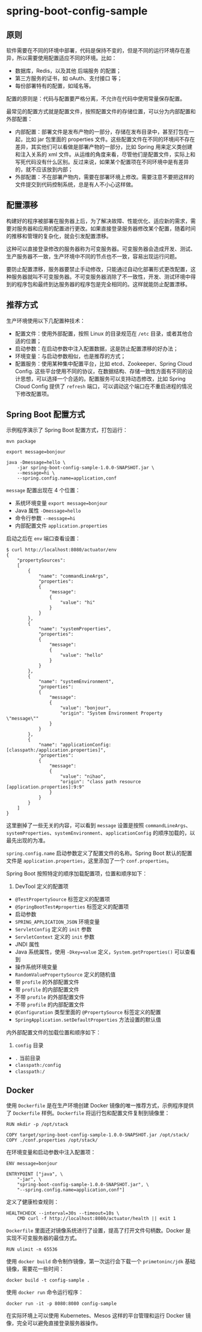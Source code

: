 # spring-boot-config-sample

## 原则

软件需要在不同的环境中部署，代码是保持不变的，但是不同的运行环境存在差异，所以需要使用配置适应不同的环境。比如：

- 数据库，Redis，以及其他 后端服务 的配置；
- 第三方服务的证书，如 oAuth、支付接口 等；
- 每份部署特有的配置，如域名等。

配置的原则是：代码与配置要严格分离，不允许在代码中使用常量保存配置。

最常见的配置方式就是配置文件，按照配置文件的存储位置，可以分为内部配置和外部配置：

- 内部配置：部署文件是发布产物的一部分，存储在发布目录中，甚至打包在一起，比如 jar 包里面的 properties 文件。这些配置文件在不同的环境间不存在差异，其实他们可以看做是部署产物的一部分，比如 Spring 用来定义类创建和注入关系的 xml 文件。从运维的角度来看，尽管他们是配置文件，实际上和写死代码没有什么区别。反过来说，如果某个配置项在不同环境中是有差异的，就不应该放到内部；
- 外部配置：不在部署产物内，需要在部署环境上修改。需要注意不要把这样的文件提交到代码控制系统，总是有人不小心这样做。

## 配置漂移

构建好的程序被部署在服务器上后，为了解决故障、性能优化、适应新的需求，需要对服务器和应用的配置进行更改。如果直接登录服务器修改某个配置，随着时间的推移和管理的复杂化，就会引发配置漂移。

这种可以直接登录修改的服务器称为可变服务器。可变服务器会造成开发、测试、生产服务器不一致，生产环境中不同的节点也不一致，容易出现运行问题。

要防止配置漂移，服务器要禁止手动修改，只能通过自动化部署形式更改配置，这种服务器就叫不可变服务器。不可变服务器消除了不一致性，开发、测试环境中得到的程序包和最终到达服务器的程序包是完全相同的。这样就能防止配置漂移。

## 推荐方式

生产环境使用以下几配置种技术：

- 配置文件：使用外部配置，按照 Linux 的目录规范在 `/etc` 目录，或者其他合适的位置；
- 启动参数：在启动参数中注入配置数据，这是防止配置漂移的好办法；
- 环境变量：与启动参数相似，也是推荐的方式；
- 配置服务：使用某种集中配置平台，比如 etcd、Zookeeper、Spring Cloud Config. 这些平台使用不同的协议，在数据结构、存储一致性方面有不同的设计思想，可以选择一个合适的。配置服务可以支持动态修改，比如 Spring Cloud Config 提供了 `refresh` 端口，可以调动这个端口在不重启进程的情况下修改配置项。

## Spring Boot 配置方式

示例程序演示了 Spring Boot 配置方式，打包运行：

```shell
mvn package

export message=bonjour

java -Dmessage=hello \
    -jar spring-boot-config-sample-1.0.0-SNAPSHOT.jar \
    --message=hi \
    --spring.config.name=application,conf
```

`message` 配置出现在 4 个位置：

- 系统环境变量 `export message=bonjour`
- Java 属性 `-Dmessage=hello`
- 命令行参数 `--message=hi`
- 内部配置文件 `application.properties`

启动之后在 `env` 端口查看设置：

```shell
$ curl http://localhost:8080/actuator/env
{
    "propertySources":
    [
        {
            "name": "commandLineArgs",
            "properties":
            {
                "message":
                {
                    "value": "hi"
                }
            }
        },
        {
            "name": "systemProperties",
            "properties":
            {
                "message":
                {
                    "value": "hello"
                }
            }
        },
        {
            "name": "systemEnvironment",
            "properties":
            {
                "message":
                {
                    "value": "bonjour",
                    "origin": "System Environment Property \"message\""
                }
            }
        },
        {
            "name": "applicationConfig: [classpath:/application.properties]",
            "properties":
            {
                "message":
                {
                    "value": "nihao",
                    "origin": "class path resource [application.properties]:9:9"
                }
            }
        }
    ]
}
```

这里删掉了一些无关的内容，可以看到 `message` 设置是按照 `commandLineArgs`、`systemProperties`、`systemEnvironment`、`applicationConfig` 的顺序加载的，以最先出现的为准。

`spring.config.name` 启动参数定义了配置文件的名称。Spring Boot 默认的配置文件是 `application.properties`，这里添加了一个 `conf.properties`。

Spring Boot 按照特定的顺序加载配置项，位置和顺序如下：

1. DevTool 定义的配置项
- `@TestPropertySource` 标签定义的配置项
- `@SpringBootTest#properties` 标签定义的配置项
- 启动参数
- `SPRING_APPLICATION_JSON` 环境变量
- `ServletConfig` 定义的 `init` 参数
- `ServletContext` 定义的 `init` 参数
- JNDI 属性
- Java 系统属性，使用 `-Dkey=value` 定义，`System.getProperties()` 可以查看到
- 操作系统环境变量
- `RandomValuePropertySource` 定义的随机值
- 带 `profile` 的外部配置文件
- 带 `profile` 的内部配置文件
- 不带 `profile` 的外部配置文件
- 不带 `profile` 的内部配置文件
- `@Configuration` 类型里面的 `@PropertySource` 标签定义的配置
- `SpringApplication.setDefaultProperties` 方法设置的默认值

内外部配置文件的加载位置和顺序如下：

1. `config` 目录
- `.` 当前目录
- `classpath:/config`
- `classpath:/`

## Docker

使用 `Dockerfile` 是在生产环境创建 Docker 镜像的唯一推荐方式，示例程序提供了 `Dockerfile` 样例。`Dockerfile` 将运行包和配置文件复制到镜像里：

```shell
RUN mkdir -p /opt/stack

COPY target/spring-boot-config-sample-1.0.0-SNAPSHOT.jar /opt/stack/
COPY ./conf.properties /opt/stack/
```

在环境变量和启动参数中注入配置项：

```shell
ENV message=bonjour

ENTRYPOINT ["java", \
    "-jar", \
    "spring-boot-config-sample-1.0.0-SNAPSHOT.jar", \
    "--spring.config.name=application,conf"]
```

定义了健康检查规则：

```shell
HEALTHCHECK --interval=30s --timeout=10s \
    CMD curl -f http://localhost:8080/actuator/health || exit 1
```

`Dockerfile` 里面还对镜像系统进行了设置，提高了打开文件句柄数。Docker 是实现不可变服务器的最佳方式。

```shell
RUN ulimit -n 65536
```

使用 `docker build` 命令制作镜像，第一次运行会下载一个 `primetoninc/jdk` 基础镜像，需要花一些时间：

```shell
docker build -t config-sample .
```

使用 `docker run` 命令运行程序：

```shell
docker run -it -p 8080:8080 config-sample
```

在实际环境上可以使用 Kubernetes、Mesos 这样的平台管理和运行 Docker 镜像，完全可以避免直接登录服务器操作。
